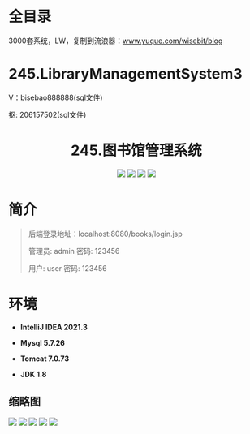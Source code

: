 # 全目录

3000套系统，LW，复制到流浪器：www.yuque.com/wisebit/blog

# 245.LibraryManagementSystem3

<p>V：bisebao888888(sql文件)</p>
<p>抠: 206157502(sql文件)</p>

<p><h1 align="center">245.图书馆管理系统</h1></p>


<p align="center">
	<img src="https://img.shields.io/badge/jdk-1.8-orange.svg"/>
    <img src="https://img.shields.io/badge/servlet-5.x-lightgrey.svg"/>
    <img src="https://img.shields.io/badge/jsp-3.x-blue.svg"/>
    <img src="https://img.shields.io/badge/jdbc-5.x-yellow.svg"/>
</p>

# 简介
>
> 
>
> 后端登录地址：localhost:8080/books/login.jsp
>
> 管理员: admin   密码: 123456
> 
> 用户: user 密码: 123456

# 环境

- <b>IntelliJ IDEA 2021.3</b>

- <b>Mysql 5.7.26</b>

- <b>Tomcat 7.0.73</b>

- <b>JDK 1.8</b>




## 缩略图

![](https://bitwise.oss-cn-heyuan.aliyuncs.com/2024/9/10/5c76f9cd-1fcb-431b-92de-745dd3148703.png)
![](https://bitwise.oss-cn-heyuan.aliyuncs.com/2024/9/10/c68f80ff-b314-4a17-95ee-bb0b600dd593.png)
![](https://bitwise.oss-cn-heyuan.aliyuncs.com/2024/9/10/83848d24-4528-4caa-bbe7-614ad321aeba.png)
![](https://bitwise.oss-cn-heyuan.aliyuncs.com/2024/9/10/a5548360-934b-476f-8722-8262334fdc9a.png)
![](https://bitwise.oss-cn-heyuan.aliyuncs.com/2024/9/10/f42c6424-2a42-4dbe-873e-ed21fbe7be9b.png)






